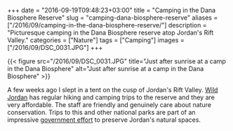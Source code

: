 +++
date = "2016-09-19T09:48:23+03:00"
title = "Camping in the Dana Biosphere Reserve"
slug = "camping-dana-biosphere-reserve"
aliases = ["/2016/09/camping-in-the-dana-biosphere-reserve/"]
description = "Picturesque camping in the Dana Biosphere reserve atop Jordan's Rift Valley."
categories = ["Nature"]
tags = ["Camping"]
images = ["/2016/09/DSC_0031.JPG"]
+++

{{< figure src="/2016/09/DSC_0031.JPG" title="Just after sunrise at a camp in the Dana Biosphere" alt="Just after sunrise at a camp in the Dana Biosphere" >}}

A few weeks ago I slept in a tent on the cusp of Jordan's Rift Valley. [Wild Jordan](http://wildjordan.com/) has regular hiking and camping trips to the reserve and they are very affordable. The staff are friendly and genuinely care about nature conservation. Trips to this and other national parks are part of an impressive [government effort](http://www.rscn.org.jo/) to preserve Jordan's natural spaces.

<!--more-->
